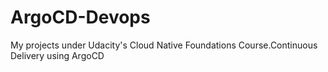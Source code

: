 # ArgoCD-Devops
My projects under Udacity's Cloud Native Foundations Course.Continuous Delivery using ArgoCD

